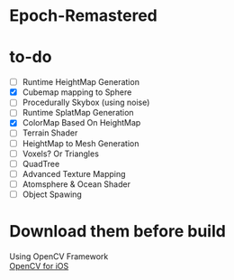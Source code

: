 # Epoch-Remastered

# to-do
* [ ] Runtime HeightMap Generation
* [x] Cubemap mapping to Sphere  
* [ ] Procedurally Skybox (using noise)
* [ ] Runtime SplatMap Generation
* [x] ColorMap Based On HeightMap
* [ ] Terrain Shader
* [ ] HeightMap to Mesh Generation
* [ ] Voxels? Or Triangles
* [ ] QuadTree
* [ ] Advanced Texture Mapping
* [ ] Atomsphere & Ocean Shader
* [ ] Object Spawing

# Download them before build
Using OpenCV Framework  
[OpenCV for iOS](http://sourceforge.net/projects/opencvlibrary/files/opencv-ios/3.1.0/opencv2.framework.zip/download)
